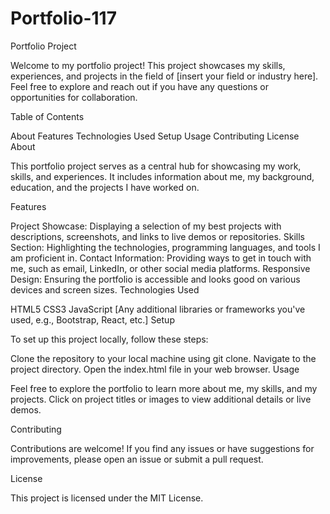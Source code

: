 # Portfolio-117
Portfolio Project

Welcome to my portfolio project! This project showcases my skills, experiences, and projects in the field of [insert your field or industry here]. Feel free to explore and reach out if you have any questions or opportunities for collaboration.

Table of Contents

About
Features
Technologies Used
Setup
Usage
Contributing
License
About

This portfolio project serves as a central hub for showcasing my work, skills, and experiences. It includes information about me, my background, education, and the projects I have worked on.

Features

Project Showcase: Displaying a selection of my best projects with descriptions, screenshots, and links to live demos or repositories.
Skills Section: Highlighting the technologies, programming languages, and tools I am proficient in.
Contact Information: Providing ways to get in touch with me, such as email, LinkedIn, or other social media platforms.
Responsive Design: Ensuring the portfolio is accessible and looks good on various devices and screen sizes.
Technologies Used

HTML5
CSS3
JavaScript
[Any additional libraries or frameworks you've used, e.g., Bootstrap, React, etc.]
Setup

To set up this project locally, follow these steps:

Clone the repository to your local machine using git clone.
Navigate to the project directory.
Open the index.html file in your web browser.
Usage

Feel free to explore the portfolio to learn more about me, my skills, and my projects. Click on project titles or images to view additional details or live demos.

Contributing

Contributions are welcome! If you find any issues or have suggestions for improvements, please open an issue or submit a pull request.

License

This project is licensed under the MIT License.

